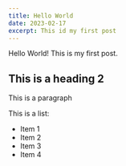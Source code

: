 ```yaml
---
title: Hello World
date: 2023-02-17
excerpt: This id my first post
---
```


Hello World! This is my first post.

## This is a heading 2

This is a paragraph

This is a list:

- Item 1
- Item 2
- Item 3
- Item 4
